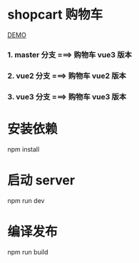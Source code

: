 # shopcart 购物车

[DEMO](https://liuxingzhijian1320.github.io/vuex-shopcart/index.html)

### 1. master 分支 ===> 购物车 vue3 版本

### 2. vue2 分支 ===> 购物车 vue2 版本

### 3. vue3 分支 ===> 购物车 vue3 版本

# 安装依赖

npm install

# 启动 server

npm run dev

# 编译发布

npm run build
